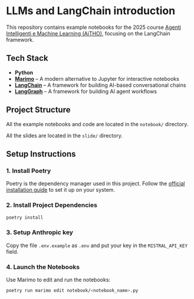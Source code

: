 # LLMs and LangChain introduction

This repository contains example notebooks for the 2025 course [Agenti Intelligenti e Machine Learning (AiTHO)](https://web.dmi.unict.it/it/corsi/l-31/agenti-intelligenti-e-machine-learning-aitho), focusing on the LangChain framework.

## Tech Stack

- **Python**
- **[Marimo](https://marimo.io/)** – A modern alternative to Jupyter for interactive notebooks
- **[LangChain](https://github.com/langchain-ai/langchain)** – A framework for building AI-based conversational chains
- **[LangGraph](https://github.com/langchain-ai/langgraph)** – A framework for building AI agent workflows

## Project Structure

All the example notebooks and code are located in the `notebook/` directory.

All the slides are located in the `slide/` directory.

## Setup Instructions

### 1. Install Poetry

Poetry is the dependency manager used in this project. Follow the [official installation guide](https://python-poetry.org/docs/#installation) to set it up on your system.

### 2. Install Project Dependencies

```bash
poetry install
```

### 3. Setup Anthropic key

Copy the file `.env.example` as `.env` and put your key in the `MISTRAL_API_KEY` field.

### 4. Launch the Notebooks
Use Marimo to edit and run the notebooks:

```bash
poetry run marimo edit notebook/<notebook_name>.py
```
